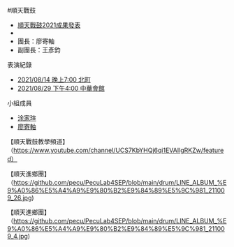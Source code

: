 #順天戰鼓

- [順天戰鼓2021成果發表](https://www.youtube.com/watch?v=DSsc5S5nITI)
- 
- 團長：廖寄軸
- 副團長：王彥鈞

表演紀錄

- [2021/08/14 晚上7:00 北町]()
- [2021/08/29 下午4:00 中華會館]()

小組成員

- [涂家瑄](https://pecu.github.io/PecuLab4SEP/%E6%B6%82%E5%AE%B6%E7%91%84/)
- [廖寄軸](https://pecu.github.io/PecuLab4SEP/%E5%BB%96%E5%AF%84%E8%BB%B8/)

【順天戰鼓教學頻道】（https://www.youtube.com/channel/UCS7KbYHQj6qi1EVAIlgRKZw/featured）

【順天進鄉團】（https://github.com/pecu/PecuLab4SEP/blob/main/drum/LINE_ALBUM_%E9%A0%86%E5%A4%A9%E9%80%B2%E9%84%89%E5%9C%981_211009_26.jpg)

【順天進鄉團】（https://github.com/pecu/PecuLab4SEP/blob/main/drum/LINE_ALBUM_%E9%A0%86%E5%A4%A9%E9%80%B2%E9%84%89%E5%9C%981_211009_4.jpg)
